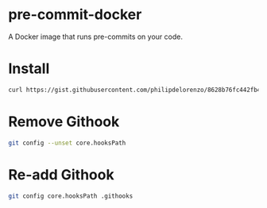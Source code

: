 # pre-commit-docker
A Docker image that runs pre-commits on your code.

# Install
```bash
curl https://gist.githubusercontent.com/philipdelorenzo/8628b76fc442fb4027dc0c0bb72c4922/raw/e6f4ff90e791d2ba5308b36c5d50d8a6449c8980/pre-commit-installer.sh -o pre-commit-installer.sh && bash pre-commit-installer.sh && rm pre-commit-installer.sh
```

# Remove Githook
```bash
git config --unset core.hooksPath
```

# Re-add Githook
```bash
git config core.hooksPath .githooks
```
